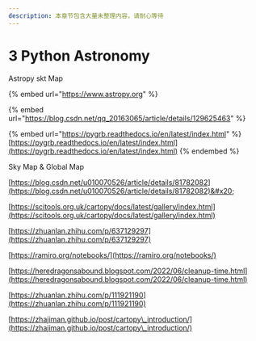 ```yaml
---
description: 本章节包含大量未整理内容，请耐心等待
---
```


# 3 Python Astronomy

Astropy skt Map

{% embed url="https://www.astropy.org" %}

{% embed url="https://blog.csdn.net/qq_20163065/article/details/129625463" %}



{% embed url="https://pygrb.readthedocs.io/en/latest/index.html" %}
[https://pygrb.readthedocs.io/en/latest/index.html](https://pygrb.readthedocs.io/en/latest/index.html)
{% endembed %}





Sky Map & Global Map&#x20;

[https://blog.csdn.net/u010070526/article/details/81782082](https://blog.csdn.net/u010070526/article/details/81782082)&#x20;

[https://scitools.org.uk/cartopy/docs/latest/gallery/index.html](https://scitools.org.uk/cartopy/docs/latest/gallery/index.html)

[https://zhuanlan.zhihu.com/p/637129297](https://zhuanlan.zhihu.com/p/637129297)

[https://ramiro.org/notebooks/](https://ramiro.org/notebooks/)

[https://heredragonsabound.blogspot.com/2022/06/cleanup-time.html](https://heredragonsabound.blogspot.com/2022/06/cleanup-time.html)

[https://zhuanlan.zhihu.com/p/111921190](https://zhuanlan.zhihu.com/p/111921190)

[https://zhajiman.github.io/post/cartopy\_introduction/](https://zhajiman.github.io/post/cartopy\_introduction/)





